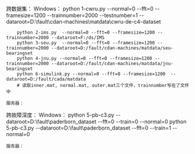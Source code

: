 
跨数据集：
    Windows：
        python 1-cwru.py --normal=0 --fft=0 --framesize=1200 --trainnumber=2000 --testnumber=1 --dataroot=D:\fault\cdan-machines\matdata\cwru-de-c4-dataset

        python 2-ims.py  --normal=0 --fft=0 --framesize=1200 --trainnumber=2000 --dataroot=F:/ds/IMS
        python 3-seu.py  --normal=0 --fft=0 --framesize=1200 --trainnumber=2000 --dataroot=D:/fault/cdan-machines/matdata/seu-bearingset
        python 4-jnu.py --normal=0 --fft=0 --framesize=1200 --trainnumber=2000 --dataroot=D:/fault/cdan-machines/matdata/jnu-bearingset
        python 6-simulink.py --normal=0 --fft=0 --framesize=1200  --dataroot=D:/fault/cada/matdata 
        # 读取inner.mat, normal.mat, outer.mat三个文件，trainnumber写在了文件中

    服务器：


跨故障深度：
    Windows：
        python 5-pb-c3.py --dataroot=D:\fault\paderborn_dataset --fft=0 --train=0 --normal=0 
        python 5-pb-c3.py --dataroot=D:\fault\paderborn_dataset --fft=0 --train=1 --normal=0 

    服务器：